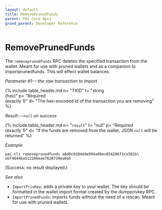 ```yaml
---
layout: default
title: RemovePrunedFunds
parent: PAI Core Apis
grand_parent: Developer Reference
---
```


RemovePrunedFunds
=======================

The `removeprunedfunds` RPC deletes the specified transaction from the wallet. Meant for use with pruned wallets and as a companion to importprunedfunds. This will effect wallet balances.

*Parameter #1---the raw transaction to import*

{% include table_header.md
  n= "TXID"
  t= "string<br>(hex)"
  p= "Required<br>(exactly 1)"
  d= "The hex-encoded id of the transaction you are removing"
%}

*Result---`null` on success*

{% include table_header.md
  n= "`result`"
  t= "null"
  p= "Required<br>(exactly 1)"
  d= "If the funds are removed from the wallet, JSON `null` will be returned"
%}

*Example*

```
pai-cli removeprunedfunds a8d0c0184dde994a09ec054286f1ce581b\
ebf46446a512166eae7628734ea0a5
```

(Success: no result displayed.)

*See also*
 
* `ImportPrivKey`: adds a private key to your wallet. The key should be formatted in the wallet import format created by the dumpprivkey RPC.
* `ImportPrunedFunds`: imports funds without the need of a rescan. Meant for use with pruned wallets.
